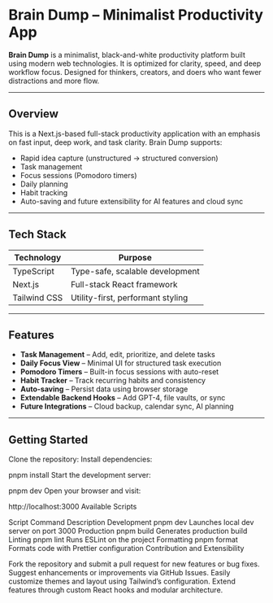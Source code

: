 # Brain Dump – Minimalist Productivity App

**Brain Dump** is a minimalist, black-and-white productivity platform built using modern web technologies. It is optimized for clarity, speed, and deep workflow focus. Designed for thinkers, creators, and doers who want fewer distractions and more flow.

---

## Overview

This is a Next.js-based full-stack productivity application with an emphasis on fast input, deep work, and task clarity. Brain Dump supports:

- Rapid idea capture (unstructured → structured conversion)
- Task management
- Focus sessions (Pomodoro timers)
- Daily planning
- Habit tracking
- Auto-saving and future extensibility for AI features and cloud sync

---

## Tech Stack

| Technology         | Purpose                                     |
|--------------------|---------------------------------------------|
| TypeScript         | Type-safe, scalable development             |
| Next.js            | Full-stack React framework                |
| Tailwind CSS       | Utility-first, performant styling           |
---

## Features

- **Task Management** – Add, edit, prioritize, and delete tasks
- **Daily Focus View** – Minimal UI for structured task execution
- **Pomodoro Timers** – Built-in focus sessions with auto-reset
- **Habit Tracker** – Track recurring habits and consistency
- **Auto-saving** – Persist data using browser storage
- **Extendable Backend Hooks** – Add GPT-4, file vaults, or sync
- **Future Integrations** – Cloud backup, calendar sync, AI planning

---

## Getting Started

Clone the repository:
Install dependencies:

pnpm install
Start the development server:

pnpm dev
Open your browser and visit:

http://localhost:3000
Available Scripts

Script	Command	Description
Development	pnpm dev	Launches local dev server on port 3000
Production	pnpm build	Generates production build
Linting	pnpm lint	Runs ESLint on the project
Formatting	pnpm format	Formats code with Prettier configuration
Contribution and Extensibility

Fork the repository and submit a pull request for new features or bug fixes.
Suggest enhancements or improvements via GitHub Issues.
Easily customize themes and layout using Tailwind’s configuration.
Extend features through custom React hooks and modular architecture.


